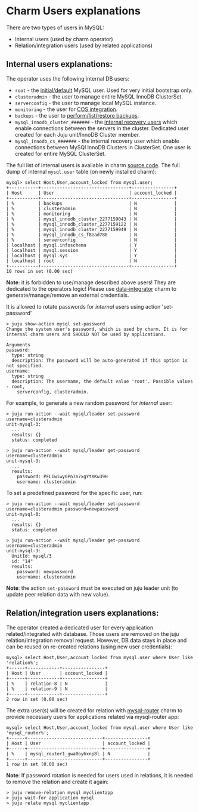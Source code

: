 # Charm Users explanations

There are two types of users in MySQL:
* Internal users (used by charm operator)
* Relation/integration users (used by related applications)

<a name="internal-users"></a>
## Internal users explanations:

The operator uses the following internal DB users:

* `root` - the [initial/default](https://charmhub.io/mysql/docs/t-manage-passwords) MySQL user. Used for very initial bootstrap only.
* `clusteradmin` - the user to manage entire MySQL InnoDB ClusterSet.
* `serverconfig` - the user to manage local MySQL instance.
* `monitoring` - the user for [COS integration](https://charmhub.io/mysql/docs/h-enable-monitoring).
* `backups` - the user to [perform/list/restore backups](https://charmhub.io/mysql/docs/h-create-and-list-backups).
* `mysql_innodb_cluster_#######` - the [internal recovery users](https://dev.mysql.com/doc/mysql-shell/8.0/en/innodb-cluster-user-accounts.html#mysql-innodb-cluster-users-created) which enable connections between the servers in the cluster. Dedicated user created for each Juju unit/InnoDB Cluster member.
* `mysql_innodb_cs_#######` - the internal recovery user which enable connections between MySQl InnoDB Clusters in ClusterSet. One user is created for entire MySQL ClusterSet.

The full list of internal users is available in charm [source code](https://github.com/canonical/mysql-operator/blob/main/src/constants.py). The full dump of internal `mysql.user` table (on newly installed charm):

```shell
mysql> select Host,User,account_locked from mysql.user;
+-----------+---------------------------------+----------------+
| Host      | User                            | account_locked |
+-----------+---------------------------------+----------------+
| %         | backups                         | N              |
| %         | clusteradmin                    | N              |
| %         | monitoring                      | N              |
| %         | mysql_innodb_cluster_2277159043 | N              |
| %         | mysql_innodb_cluster_2277159122 | N              |
| %         | mysql_innodb_cluster_2277159949 | N              |
| %         | mysql_innodb_cs_f8ead780        | N              |
| %         | serverconfig                    | N              |
| localhost | mysql.infoschema                | Y              |
| localhost | mysql.session                   | Y              |
| localhost | mysql.sys                       | Y              |
| localhost | root                            | N              |
+-----------+---------------------------------+----------------+
10 rows in set (0.00 sec)
```
**Note**: it is forbidden to use/manage described above users! They are dedicated to the operators logic!
Please use [data-integrator](https://charmhub.io/mysql/docs/t-integrations) charm to generate/manage/remove an external credentials.

It is allowed to rotate passwords for *internal* users using action 'set-password'
```shell
> juju show-action mysql set-password
Change the system user's password, which is used by charm. It is for internal charm users and SHOULD NOT be used by applications.

Arguments
password:
  type: string
  description: The password will be auto-generated if this option is not specified.
username:
  type: string
  description: The username, the default value 'root'. Possible values - root,
    serverconfig, clusteradmin.
```

For example, to generate a new random password for *internal* user:

```shell
> juju run-action --wait mysql/leader set-password username=clusteradmin
unit-mysql-3:
  ...
  results: {}
  status: completed

> juju run-action --wait mysql/leader get-password username=clusteradmin
unit-mysql-3:
  ...
  results:
    password: PFLIwiwy0Pn7n7xgYtXKw39H
    username: clusteradmin
```

To set a predefined password for the specific user, run:
```shell
> juju run-action --wait mysql/leader set-password username=clusteradmin password=newpassword
unit-mysql-0:
  ...
  results: {}
  status: completed

> juju run-action --wait mysql/leader get-password username=clusteradmin
unit-mysql-3:
  UnitId: mysql/3
  id: "14"
  results:
    password: newpassword
    username: clusteradmin
```
**Note**: the action `set-password` must be executed on juju leader unit (to update peer relation data with new value).

<a name="relation-users"></a>
## Relation/integration users explanations:

The operator created a dedicated user for every application related/integrated with database. Those users are removed on the juju relation/integration removal request. However, DB data stays in place and can be reused on re-created relations (using new user credentials):

```shell
mysql> select Host,User,account_locked from mysql.user where User like 'relation%';
+------+------------+----------------+
| Host | User       | account_locked |
+------+------------+----------------+
| %    | relation-8 | N              |
| %    | relation-9 | N              |
+------+------------+----------------+
2 row in set (0.00 sec)
```

The extra user(s) will be created for relation with [mysql-router](https://charmhub.io/mysql-router) charm to provide necessary users for applications related via mysql-router app:
```shell
mysql> select Host,User,account_locked from mysql.user where User like 'mysql_router%';
+------+----------------------------+----------------+
| Host | User                       | account_locked |
+------+----------------------------+----------------+
| %    | mysql_router1_gwa0oy6xnp8l | N              |
+------+----------------------------+----------------+
1 row in set (0.00 sec)
```

**Note**: If password rotation is needed for users used in relations, it is needed to remove the relation and create it again:
```shell
> juju remove-relation mysql myclientapp
> juju wait-for application mysql
> juju relate mysql myclientapp
```
